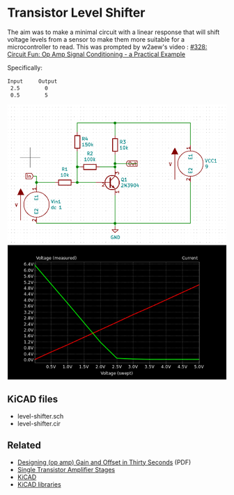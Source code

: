 # Transistor Level Shifter

The aim was to make a minimal circuit with a linear response that will shift voltage levels from a sensor to make them more suitable for a microcontroller to read. This was prompted by w2aew's video : [#328: Circuit Fun: Op Amp Signal Conditioning - a Practical Example](https://www.youtube.com/watch?v=OlhN7ADpKds)

Specifically:

```
Input     Output
 2.5        0
 0.5        5
```

![Schematic](schematic.png)
![Transfer function](transfer.png)

## KiCAD files

* level-shifter.sch
* level-shifter.cir

## Related

* [Designing (op amp) Gain and Offset in Thirty Seconds](https://www.ti.com/lit/an/sloa097/sloa097.pdf) (PDF)
* [Single Transistor Amplifier Stages](https://wiki.analog.com/university/courses/electronics/text/chapter-9)
* [KiCAD](https://kicad.org/)
* [KiCAD libraries](https://kicad.github.io/)


